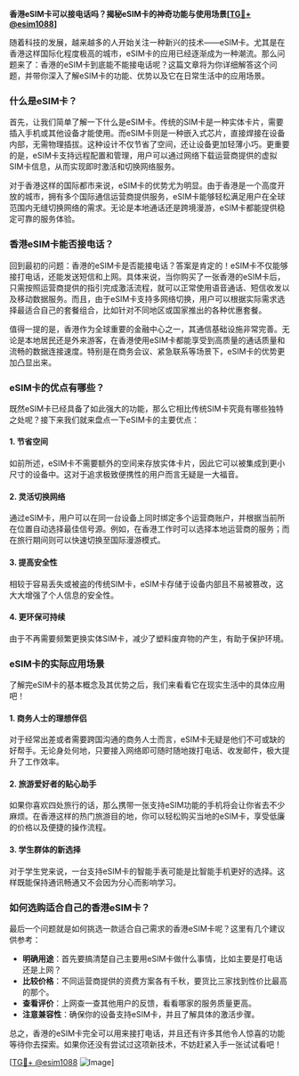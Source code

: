 **香港eSIM卡可以接电话吗？揭秘eSIM卡的神奇功能与使用场景[[TG💪+ @esim1088](https://t.me/s/esim1088)]**

随着科技的发展，越来越多的人开始关注一种新兴的技术——eSIM卡。尤其是在香港这样国际化程度极高的城市，eSIM卡的应用已经逐渐成为一种潮流。那么问题来了：香港的eSIM卡到底能不能接电话呢？这篇文章将为你详细解答这个问题，并带你深入了解eSIM卡的功能、优势以及它在日常生活中的应用场景。

### 什么是eSIM卡？

首先，让我们简单了解一下什么是eSIM卡。传统的SIM卡是一种实体卡片，需要插入手机或其他设备才能使用。而eSIM卡则是一种嵌入式芯片，直接焊接在设备内部，无需物理插拔。这种设计不仅节省了空间，还让设备更加轻薄小巧。更重要的是，eSIM卡支持远程配置和管理，用户可以通过网络下载运营商提供的虚拟SIM卡信息，从而实现即时激活和切换网络服务。

对于香港这样的国际都市来说，eSIM卡的优势尤为明显。由于香港是一个高度开放的城市，拥有多个国际通信运营商提供服务，eSIM卡能够轻松满足用户在全球范围内无缝切换网络的需求。无论是本地通话还是跨境漫游，eSIM卡都能提供稳定可靠的服务体验。

### 香港eSIM卡能否接电话？

回到最初的问题：香港的eSIM卡是否能接电话？答案是肯定的！eSIM卡不仅能够接打电话，还能发送短信和上网。具体来说，当你购买了一张香港的eSIM卡后，只需按照运营商提供的指引完成激活流程，就可以正常使用语音通话、短信收发以及移动数据服务。而且，由于eSIM卡支持多网络切换，用户可以根据实际需求选择最适合自己的套餐组合，比如针对不同地区或国家推出的各种优惠套餐。

值得一提的是，香港作为全球重要的金融中心之一，其通信基础设施非常完善。无论是本地居民还是外来游客，在香港使用eSIM卡都能享受到高质量的通话质量和流畅的数据连接速度。特别是在商务会议、紧急联系等场景下，eSIM卡的优势更加凸显出来。

### eSIM卡的优点有哪些？

既然eSIM卡已经具备了如此强大的功能，那么它相比传统SIM卡究竟有哪些独特之处呢？接下来我们就来盘点一下eSIM卡的主要优点：

#### 1. 节省空间
如前所述，eSIM卡不需要额外的空间来存放实体卡片，因此它可以被集成到更小尺寸的设备中。这对于追求极致便携性的用户而言无疑是一大福音。

#### 2. 灵活切换网络
通过eSIM卡，用户可以在同一台设备上同时绑定多个运营商账户，并根据当前所在位置自动选择最佳信号源。例如，在香港工作时可以选择本地运营商的服务；而在旅行期间则可以快速切换至国际漫游模式。

#### 3. 提高安全性
相较于容易丢失或被盗的传统SIM卡，eSIM卡存储于设备内部且不易被篡改，这大大增强了个人信息的安全性。

#### 4. 更环保可持续
由于不再需要频繁更换实体SIM卡，减少了塑料废弃物的产生，有助于保护环境。

### eSIM卡的实际应用场景

了解完eSIM卡的基本概念及其优势之后，我们来看看它在现实生活中的具体应用吧！

#### 1. 商务人士的理想伴侣
对于经常出差或者需要跨国沟通的商务人士而言，eSIM卡无疑是他们不可或缺的好帮手。无论身处何地，只要接入网络即可随时随地拨打电话、收发邮件，极大提升了工作效率。

#### 2. 旅游爱好者的贴心助手
如果你喜欢四处旅行的话，那么携带一张支持eSIM功能的手机将会让你省去不少麻烦。在香港这样的热门旅游目的地，你可以轻松购买当地的eSIM卡，享受低廉的价格以及便捷的操作流程。

#### 3. 学生群体的新选择
对于学生党来说，一台支持eSIM卡的智能手表可能是比智能手机更好的选择。这样既能保持通讯畅通又不会因为分心而影响学习。

### 如何选购适合自己的香港eSIM卡？

最后一个问题就是如何挑选一款适合自己需求的香港eSIM卡呢？这里有几个建议供参考：

- **明确用途**：首先要搞清楚自己主要用eSIM卡做什么事情，比如主要是打电话还是上网？
- **比较价格**：不同运营商提供的资费方案各有千秋，要货比三家找到性价比最高的那个。
- **查看评价**：上网查一查其他用户的反馈，看看哪家的服务质量更高。
- **注意兼容性**：确保你的设备支持eSIM卡，并且了解具体的激活步骤。

总之，香港的eSIM卡完全可以用来接打电话，并且还有许多其他令人惊喜的功能等待你去探索。如果你还没有尝试过这项新技术，不妨赶紧入手一张试试看吧！

[[TG💪+ @esim1088](https://t.me/s/esim1088) ![Image](https://i.postimg.cc/4NQfJmqS/Snipaste-2025-05-13-00-14-12.png)]
